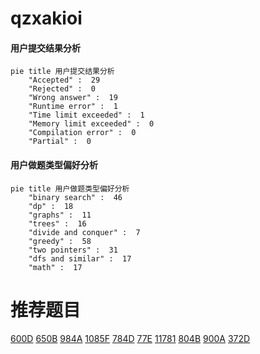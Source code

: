 # qzxakioi

<!-- tabs:start -->



#### **用户提交结果分析**

```mermaid
pie title 用户提交结果分析
    "Accepted" :  29
    "Rejected" :  0
    "Wrong answer" :  19
    "Runtime error" :  1
    "Time limit exceeded" :  1
    "Memory limit exceeded" :  0
    "Compilation error" :  0
    "Partial" :  0
```

#### **用户做题类型偏好分析**

```mermaid
pie title 用户做题类型偏好分析
    "binary search" :  46
    "dp" :  18
    "graphs" :  11
    "trees" :  16
    "divide and conquer" :  7
    "greedy" :  58
    "two pointers" :  31
    "dfs and similar" :  17
    "math" :  17
```



<!-- tabs:end -->
# 推荐题目
[600D](https://codeforces.com/contest/600/problem/D)
[650B](https://codeforces.com/contest/650/problem/B)
[984A](https://codeforces.com/contest/984/problem/A)
[1085F](https://codeforces.com/contest/1085/problem/F)
[784D](https://codeforces.com/contest/784/problem/D)
[77E](https://codeforces.com/contest/77/problem/E)
[11781](https://codeforces.com/contest/1178/problem/1)
[804B](https://codeforces.com/contest/804/problem/B)
[900A](https://codeforces.com/contest/900/problem/A)
[372D](https://codeforces.com/contest/372/problem/D)
